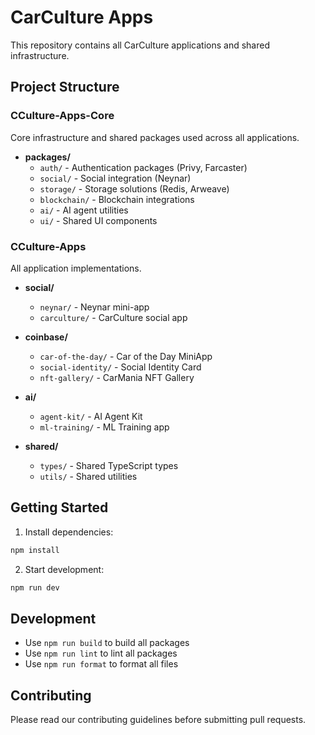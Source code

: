 # CarCulture Apps

This repository contains all CarCulture applications and shared infrastructure.

## Project Structure

### CCulture-Apps-Core
Core infrastructure and shared packages used across all applications.

- **packages/**
  - `auth/` - Authentication packages (Privy, Farcaster)
  - `social/` - Social integration (Neynar)
  - `storage/` - Storage solutions (Redis, Arweave)
  - `blockchain/` - Blockchain integrations
  - `ai/` - AI agent utilities
  - `ui/` - Shared UI components

### CCulture-Apps
All application implementations.

- **social/**
  - `neynar/` - Neynar mini-app
  - `carculture/` - CarCulture social app

- **coinbase/**
  - `car-of-the-day/` - Car of the Day MiniApp
  - `social-identity/` - Social Identity Card
  - `nft-gallery/` - CarMania NFT Gallery

- **ai/**
  - `agent-kit/` - AI Agent Kit
  - `ml-training/` - ML Training app

- **shared/**
  - `types/` - Shared TypeScript types
  - `utils/` - Shared utilities

## Getting Started

1. Install dependencies:
```bash
npm install
```

2. Start development:
```bash
npm run dev
```

## Development

- Use `npm run build` to build all packages
- Use `npm run lint` to lint all packages
- Use `npm run format` to format all files

## Contributing

Please read our contributing guidelines before submitting pull requests. 
